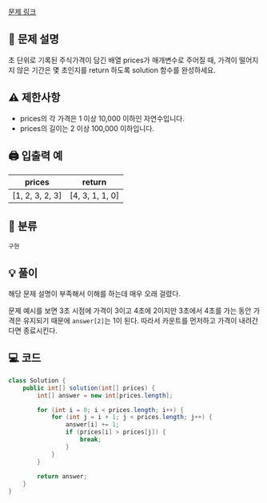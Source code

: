 [문제 링크](https://programmers.co.kr/learn/courses/30/lessons/42584)

## 📝 문제 설명
초 단위로 기록된 주식가격이 담긴 배열 prices가 매개변수로 주어질 때, 가격이 떨어지지 않은 기간은 몇 초인지를 return 하도록 solution 함수를 완성하세요.

## ⚠️ 제한사항
- prices의 각 가격은 1 이상 10,000 이하인 자연수입니다.
- prices의 길이는 2 이상 100,000 이하입니다.

## 🖨 입출력 예
prices|	return
--|--
[1, 2, 3, 2, 3]| [4, 3, 1, 1, 0]

## 📂 분류
`구현`

## 💡 풀이
해당 문제 설명이 부족해서 이해를 하는데 매우 오래 걸렸다.

문제 예시를 보면 3초 시점에 가격이 3이고 4초에 2이지만 3초에서 4초를 가는 동안 가격은 유지되기 때문에 `answer[2]`는 1이 된다. 따라서 카운트를 먼저하고 가격이 내려간다면 종료시킨다.

## 💻 코드
```java
class Solution {
    public int[] solution(int[] prices) {
        int[] answer = new int[prices.length];

        for (int i = 0; i < prices.length; i++) {
            for (int j = i + 1; j < prices.length; j++) {
                answer[i] += 1;
                if (prices[i] > prices[j]) {
                    break;
                }
            }
        }
        
        return answer;
    }
}
```



